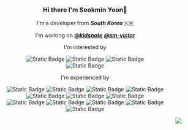 <center>
<h3>Hi there I'm Seokmin Yoon👋</h3>
<!-- 내가 태어난 곳 -->
I'm a developer from <em><strong>South Korea</strong></em> 🇰🇷

<!-- 현재 일하는 곳/사는 곳 -->
I'm working on [<em><strong>@kidsnote</strong></em>](https://github.com/kidsnote) [<em><strong>@sm-victor</strong></em>](https://github.com/sm-victor)

<!-- 주력(Active) 언어 -->
I'm interested by
<p>
<img alt="Static Badge" src="https://img.shields.io/badge/Python-message?style=flat-square&logo=python&color=gray">
<img alt="Static Badge" src="https://img.shields.io/badge/Django-message?style=flat-square&logo=django&color=gray">
<img alt="Static Badge" src="https://img.shields.io/badge/FastAPI-message?style=flat-square&logo=FastAPI&color=gray">
</br>
<img alt="Static Badge" src="https://img.shields.io/badge/Spring-message?style=flat-square&logo=Spring&color=gray">
</p>

<!-- 경험 했던 언어 -->
I'm experienced by
<p>
<img alt="Static Badge" src="https://img.shields.io/badge/Python-message?style=flat-square&logo=python&color=gray">
<img alt="Static Badge" src="https://img.shields.io/badge/Java-message?style=flat-square&logo=Java&color=gray">
<img alt="Static Badge" src="https://img.shields.io/badge/Kotlin-message?style=flat-square&logo=Kotlin&color=gray">
<img alt="Static Badge" src="https://img.shields.io/badge/PHP-message?style=flat-square&logo=PHP&color=gray">
<img alt="Static Badge" src="https://img.shields.io/badge/ASP-message?style=flat-square&logo=ASP&color=gray">
<img alt="Static Badge" src="https://img.shields.io/badge/ASP%20.net-message?style=flat-square&logo=.net&color=gray">
<img alt="Static Badge" src="https://img.shields.io/badge/VisualBasic-message?style=flat-square&logo=visualbasic&color=gray">
<br/>
<img alt="Static Badge" src="https://img.shields.io/badge/Django-message?style=flat-square&logo=django&color=gray">
<img alt="Static Badge" src="https://img.shields.io/badge/FastAPI-message?style=flat-square&logo=FastAPI&color=gray">
<img alt="Static Badge" src="https://img.shields.io/badge/Spring-message?style=flat-square&logo=Spring&color=gray">
<img alt="Static Badge" src="https://img.shields.io/badge/React-message?style=flat-square&logo=React&color=gray">
<img alt="Static Badge" src="https://img.shields.io/badge/Ionic-message?style=flat-square&logo=Ionic&color=gray">
</p>
<!-- TODO: 내 취미 -->
</center>

<!--
**MinYn/MinYn** is a ✨ _special_ ✨ repository because its `README.md` (this file) appears on your GitHub profile.

Here are some ideas to get you started:

- 🔭 I’m currently working on ...
- 🌱 I’m currently learning ...
- 👯 I’m looking to collaborate on ...
- 🤔 I’m looking for help with ...
- 💬 Ask me about ...
- 📫 How to reach me: ...
- 😄 Pronouns: ...
- ⚡ Fun fact: ...

> :warning: **Warning:** Do not push the big red button.

참조 URL
- 아이콘: https://shields.io/badges
-->
<p align="right">
<a href="https://hits.seeyoufarm.com"><img src="https://hits.seeyoufarm.com/api/count/incr/badge.svg?url=https%3A%2F%2Fgithub.com%2FMinYn&count_bg=%233D7CC8&title_bg=%23555555&icon=&icon_color=%23E7E7E7&title=visitors&edge_flat=true"/></a>
</p>
